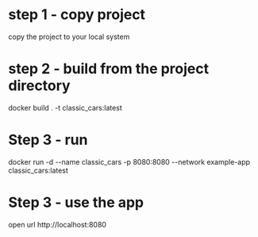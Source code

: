 # step 1 - copy project
copy the project to your local system

# step 2 - build from the project directory
docker  build . -t classic_cars:latest

# Step 3 - run
docker run -d --name classic_cars -p 8080:8080 --network example-app classic_cars:latest 


# Step 3 - use the app
open url http://localhost:8080

